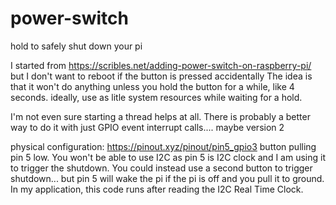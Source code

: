 # power-switch
hold to safely shut down your pi

I started from https://scribles.net/adding-power-switch-on-raspberry-pi/
but I don't want to reboot if the button is pressed accidentally
The idea is that it won't do anything unless you hold the button for a while, like 4 seconds.
ideally, use as litle system resources while waiting for a hold.

I'm not even sure starting a thread helps at all.
There is probably a better way to do it with just GPIO event interrupt calls.... maybe version 2

physical configuration:
https://pinout.xyz/pinout/pin5_gpio3
button pulling pin 5 low.
You won't be able to use I2C as pin 5 is I2C clock and I am using it to trigger the shutdown. You could instead use a second button to trigger shutdown... but pin 5 will wake the pi if the pi is off and you pull it to ground.
In my application, this code runs after reading the I2C Real Time Clock.
